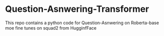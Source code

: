 # Question-Asnwering-Transformer
This repo contains a python code for Question-Asnwering on Roberta-base moe fine tunes on squad2 from HugginfFace
